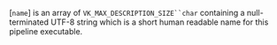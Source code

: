 [`name`] is an array of `VK_MAX_DESCRIPTION_SIZE``char`
containing a null-terminated UTF-8 string which is a short human
readable name for this pipeline executable.
